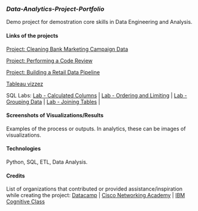 ### _Data-Analytics-Project-Portfolio_
Demo project for demostration core skills in Data Engineering and Analysis.


#### Links of the projects

[Project: Cleaning Bank Marketing Campaign Data](https://www.datacamp.com/datalab/w/e15e67c4-a56e-4036-8090-1c7b658a2bef/edit)

[Project: Performing a Code Review](https://www.datacamp.com/datalab/w/48f851a7-0bf5-4696-8dc5-42d499437aef/edit)

[Project: Building a Retail Data Pipeline](https://www.datacamp.com/datalab/w/f6df243c-c662-4c94-a043-19989b29a5c3/edit)

[Tableau vizzez](https://public.tableau.com/app/profile/olha.rukshyna/vizzes)

SQL Labs:
[Lab - Calculated Columns](https://html-preview.github.io/?url=https://github.com/project-data-analytics/Data-Analytics-Project-Portfolio/blob/main/Lab%20-%20Calculated%20Columns.html) | 
[Lab - Ordering and Limiting](https://html-preview.github.io/?url=https://github.com/project-data-analytics/Data-Analytics-Project-Portfolio/blob/main/Lab%20-%20Ordering%20and%20Limiting.html) | 
[Lab - Grouping Data](https://html-preview.github.io/?url=https://github.com/project-data-analytics/Data-Analytics-Project-Portfolio/blob/main/Lab%20-%20Grouping%20Data.html) | 
[Lab - Joining Tables](https://html-preview.github.io/?url=https://github.com/project-data-analytics/Data-Analytics-Project-Portfolio/blob/main/Lab%20-%20Joining%20Tables.html) |


#### Screenshots of Visualizations/Results
Examples of the process or outputs. In analytics, these can be images of visualizations.


#### Technologies
Python, SQL, ETL, Data Analysis.


#### Credits
List of organizations that contributed or provided assistance/inspiration while creating the project: 
[Datacamp](https://www.datacamp.com/) | 
[Cisco Networking Academy](https://www.netacad.com/courses/data-analytics-essentials) | 
[IBM Cognitive Class](https://cognitiveclass.ai/courses/data-analysis-python)
